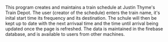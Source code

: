This program creates and maintains a train schedule at Justin Thyme's Train Depot.  The user (creator of the schedule) enters the train name, it's inital start time its frequency and its destination.  The schule will then be kept up to date with the next arrivaal time and the time until arrival being updated once the page is refreshed.  The data is maintained in the firebase database, and is available to users from other machines.